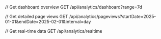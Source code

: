 // Get dashboard overview
GET /api/analytics/dashboard?range=7d

// Get detailed page views
GET /api/analytics/pageviews?startDate=2025-01-01&endDate=2025-02-01&interval=day

// Get real-time data
GET /api/analytics/realtime